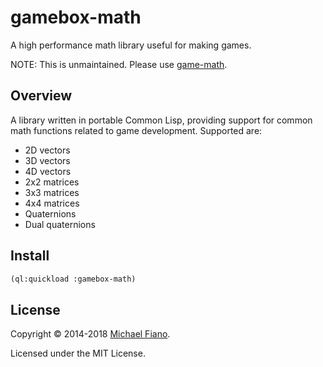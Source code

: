 # gamebox-math

A high performance math library useful for making games.

NOTE: This is unmaintained. Please use [game-math](https://github.com/mfiano/game-math).

## Overview

A library written in portable Common Lisp, providing support for common math functions related to
game development. Supported are:

* 2D vectors
* 3D vectors
* 4D vectors
* 2x2 matrices
* 3x3 matrices
* 4x4 matrices
* Quaternions
* Dual quaternions

## Install

``` lisp
(ql:quickload :gamebox-math)
```

## License

Copyright © 2014-2018 [Michael Fiano](mailto:mail@michaelfiano.com).

Licensed under the MIT License.
